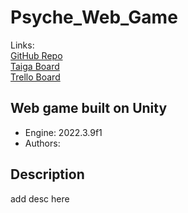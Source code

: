 # Psyche_Web_Game
Links:\
[GitHub Repo](https://github.com/MissionToPsyche/tungsten_12a_web_game-se)\
[Taiga Board](https://tree.taiga.io/project/lopezroman-psyche_web_game/timeline)\
[Trello Board](https://trello.com/b/xdKylDpn/psychewebgame)

## Web game built on Unity
- Engine: 2022.3.9f1 
- Authors:  

## Description
add desc here
